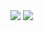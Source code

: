 <img src="https://github.com/mary-tkachenko/lifetime_book_of_happiness/blob/master/lboh.gif?raw=true">
<img src="https://i.imgur.com/kgJeRwf.jpg">
